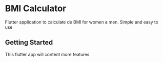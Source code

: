 # BMI Calculator

Flutter application to calculate de BMI for women a men. Simple and easy to use

## Getting Started

This flutter app will content more features